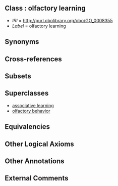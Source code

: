
## Class : olfactory learning

 * *IRI* = http://purl.obolibrary.org/obo/GO_0008355
 * *Label* = olfactory learning

## Synonyms


## Cross-references


## Subsets


## Superclasses

 * [associative learning](../../GO/06/GO_0008306.md)
 * [olfactory behavior](../../GO/48/GO_0042048.md)

## Equivalencies


## Other Logical Axioms


## Other Annotations


## External Comments

